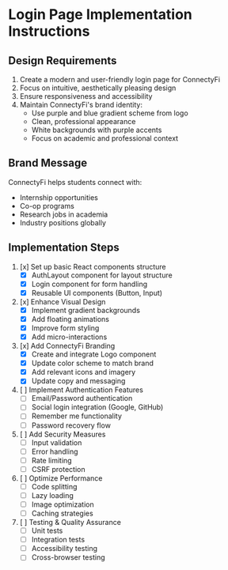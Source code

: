 # Login Page Implementation Instructions

## Design Requirements
1. Create a modern and user-friendly login page for ConnectyFi
2. Focus on intuitive, aesthetically pleasing design
3. Ensure responsiveness and accessibility
4. Maintain ConnectyFi's brand identity:
   - Use purple and blue gradient scheme from logo
   - Clean, professional appearance
   - White backgrounds with purple accents
   - Focus on academic and professional context

## Brand Message
ConnectyFi helps students connect with:
- Internship opportunities
- Co-op programs
- Research jobs in academia
- Industry positions globally

## Implementation Steps
1. [x] Set up basic React components structure
   - [x] AuthLayout component for layout structure
   - [x] Login component for form handling
   - [x] Reusable UI components (Button, Input)

2. [x] Enhance Visual Design
   - [x] Implement gradient backgrounds
   - [x] Add floating animations
   - [x] Improve form styling
   - [x] Add micro-interactions

3. [x] Add ConnectyFi Branding
   - [x] Create and integrate Logo component
   - [x] Update color scheme to match brand
   - [x] Add relevant icons and imagery
   - [x] Update copy and messaging

4. [ ] Implement Authentication Features
   - [ ] Email/Password authentication
   - [ ] Social login integration (Google, GitHub)
   - [ ] Remember me functionality
   - [ ] Password recovery flow

5. [ ] Add Security Measures
   - [ ] Input validation
   - [ ] Error handling
   - [ ] Rate limiting
   - [ ] CSRF protection

6. [ ] Optimize Performance
   - [ ] Code splitting
   - [ ] Lazy loading
   - [ ] Image optimization
   - [ ] Caching strategies

7. [ ] Testing & Quality Assurance
   - [ ] Unit tests
   - [ ] Integration tests
   - [ ] Accessibility testing
   - [ ] Cross-browser testing
